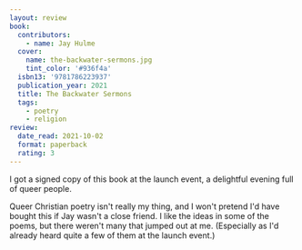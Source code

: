 ```yaml
---
layout: review
book:
  contributors:
    - name: Jay Hulme
  cover:
    name: the-backwater-sermons.jpg
    tint_color: '#936f4a'
  isbn13: '9781786223937'
  publication_year: 2021
  title: The Backwater Sermons
  tags:
    - poetry
    - religion
review:
  date_read: 2021-10-02
  format: paperback
  rating: 3
---
```


I got a signed copy of this book at the launch event, a delightful evening full of queer people.

Queer Christian poetry isn't really my thing, and I won't pretend I'd have bought this if Jay wasn't a close friend.
I like the ideas in some of the poems, but there weren't many that jumped out at me.
(Especially as I'd already heard quite a few of them at the launch event.)
